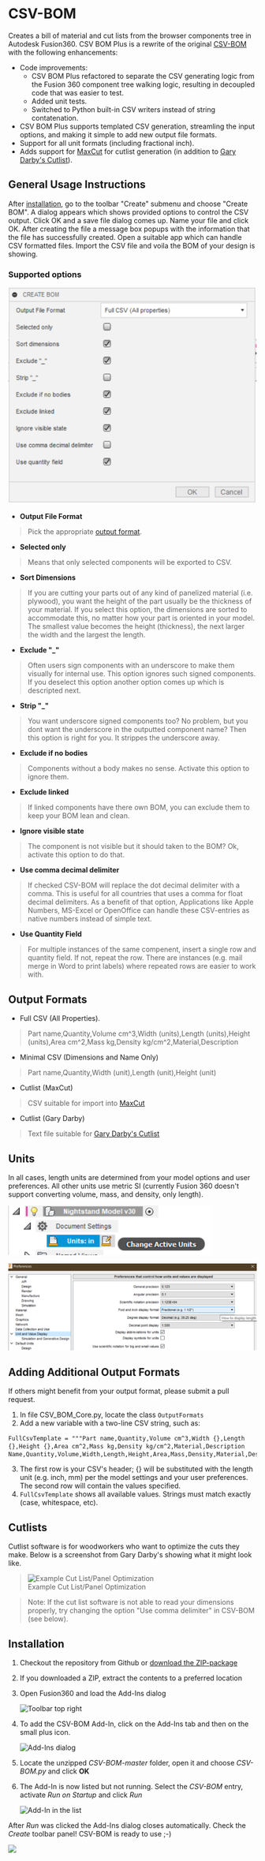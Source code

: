 # CSV-BOM
Creates a bill of material and cut lists from the browser components tree in Autodesk Fusion360. CSV BOM Plus is a rewrite of the original [CSV-BOM](https://github.com/macmanpb/CSV-BOM) with the following enhancements:
* Code improvements: 
  * CSV BOM Plus refactored to separate the CSV generating logic from the Fusion 360 component tree walking logic, resulting in decoupled code that was easier to test. 
  * Added unit tests.
  * Switched to Python built-in CSV writers instead of string contatenation. 
* CSV BOM Plus supports templated CSV generation, streamling the input options, and making it simple to add new output file formats. 
* Support for all unit formats (including fractional inch).
* Adds support for [MaxCut](https://www.maxcutsoftware.com/) for cutlist generation (in addition to [Gary Darby's Cutlist](http://www.delphiforfun.org/Programs/CutList.htm)).

## General Usage Instructions
After [installation](#installation), go to the toolbar "Create" submenu and choose "Create BOM". A dialog appears which shows provided options to control the CSV output. Click OK and a save file dialog comes up. Name your file and click OK. After creating the file a message box popups with the information that the file has successfully created. Open a suitable app which can handle CSV formatted files. Import the CSV file and voila the BOM of your design is showing.  

### Supported options

![](resources/CSV-BOM/store_screen.png)

* **Output File Format**
> Pick the appropriate [output format](#outputs). 

* **Selected only**
> Means that only selected components will be exported to CSV.

* **Sort Dimensions**
> If you are cutting your parts out of any kind of panelized material (i.e. plywood), you want the height of the part usually be the thickness of your material. 
If you select this option, the dimensions are sorted to accommodate this, no matter how your part is oriented in your model. 
The smallest value becomes the height (thickness), the next larger the width and the largest the length.

* **Exclude "_"**
> Often users sign components with an underscore to make them visually for internal use. This option ignores such signed components.
> If you deselect this option another option comes up which is descripted next.

* **Strip "_"**
> You want underscore signed components too? No problem, but you dont want the underscore in the outputted component name? Then this option is right for you. It strippes the underscore away.

* **Exclude if no bodies**
> Components without a body makes no sense. Activate this option to ignore them.

* **Exclude linked**
> If linked components have there own BOM, you can exclude them to keep your BOM lean and clean.

* **Ignore visible state**
> The component is not visible but it should taken to the BOM? Ok, activate this option to do that.

* **Use comma decimal delimiter**
> If checked CSV-BOM will replace the dot decimal delimiter with a comma. This is useful for all countries that uses a comma for float decimal delimiters.
> As a benefit of that option, Applications like Apple Numbers, MS-Excel or OpenOffice can handle these CSV-entries as native numbers instead of simple text.

* **Use Quantity Field**
> For multiple instances of the same compenent, insert a single row and quantity field. If not, repeat the row. There are instances (e.g. mail merge in Word to print labels) where repeated rows are easier to work with. 


<a id="outputs"></a>

## Output Formats

* Full CSV (All Properties).
> Part name,Quantity,Volume cm^3,Width (units),Length (units),Height (units),Area cm^2,Mass kg,Density kg/cm^2,Material,Description

* Minimal CSV (Dimensions and Name Only)
> Part name,Quantity,Width (unit),Length (unit),Height (unit)

* Cutlist (MaxCut) 
> CSV suitable for import into [MaxCut](https://www.maxcutsoftware.com/)

* Cutlist (Gary Darby)
> Text file suitable for [Gary Darby's Cutlist](http://www.delphiforfun.org/Programs/CutList.htm)

## Units

In all cases, length units are determined from your model options and user preferences. All other units use metric SI (currently Fusion 360 doesn't support converting volume, mass, and density, only length). 

![Model Units](resources/CSV-BOM/units-model.png)

![User Preferences Unit Display](resources/CSV-BOM/units-prefs.png)


## Adding Additional Output Formats

If others might benefit from your output format, please submit a pull request. 

1. In file CSV_BOM_Core.py, locate the class `OutputFormats`
2. Add a new variable with a two-line CSV string, such as:

```
FullCsvTemplate = """Part name,Quantity,Volume cm^3,Width {},Length {},Height {},Area cm^2,Mass kg,Density kg/cm^2,Material,Description
Name,Quantity,Volume,Width,Length,Height,Area,Mass,Density,Material,Description"""
```

3. The first row is your CSV's header; {} will be substituted with the length unit (e.g. inch, mm) per the model settings and your user preferences. The second row will contain the values specified. 
4. `FullCsvTemplate` shows all available values. Strings must match exactly (case, whitespace, etc). 

## Cutlists

Cutlist software is for woodworkers who want to optimize the cuts they make. Below is a screenshot from Gary Darby's showing what it might look like. 

> ![Example Cut List/Panel Optimization](resources/CSV-BOM/cutlist.png)  
> Example Cut List/Panel Optimization
	
> Note: If the cut list software is not able to read your dimensions properly, try changing the option "Use comma delimiter" in CSV-BOM (see below).


<a id="installation"></a>

## Installation

1. Checkout the repository from Github or [download the ZIP-package](https://github.com/pettijohn/CSV-BOM-Plus/archive/master.zip)
2. If you downloaded a ZIP, extract the contents to a preferred location
3. Open Fusion360 and load the Add-Ins dialog

	![Toolbar top right](resources/CSV-BOM/toolbar.png)

4. To add the CSV-BOM Add-In, click on the Add-Ins tab and then on the small plus icon.

	![Add-Ins dialog](resources/CSV-BOM/addins_dialog.png)

5. Locate the unzipped _CSV-BOM-master_ folder, open it and choose _CSV-BOM.py_ and click **OK**

6. The Add-In is now listed but not running. Select the _CSV-BOM_ entry, activate _Run on Startup_ and click _Run_

	![Add-In in the list](resources/CSV-BOM/addins-dialog-listed.png)

After _Run_ was clicked the Add-Ins dialog closes automatically.
Check the _Create_ toolbar panel! CSV-BOM is ready to use ;-)

![](resources/CSV-BOM/create_panel.png)




